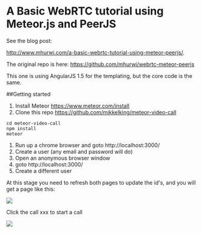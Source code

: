 # A Basic WebRTC tutorial using Meteor.js and PeerJS

See the blog post:

http://www.mhurwi.com/a-basic-webrtc-tutorial-using-meteor-peerjs/.

The original repo is here: https://github.com/mhurwi/webrtc-meteor-peerjs

This one is using AngularJS 1.5 for the templating, but the core code is the same.

##Getting started

  1. Install Meteor https://www.meteor.com/install
  1. Clone this repo https://github.com/mikkelking/meteor-video-call
  
```
cd meteor-video-call
npm install
meteor
```

  1. Run up a chrome browser and goto http://localhost:3000/
  1. Create a user (any email and password will do)
  1. Open an anonymous browser window
  1. goto http://localhost:3000/
  1. Create a different user

At this stage you need to refresh both pages to update the id's, and you will get a page like this:

<img src="https://github.com/mikkelking/meteor-video-call/blob/develop/public/images/logged-in.png">

Click the call xxx to start a call

<img src="https://github.com/mikkelking/meteor-video-call/blob/develop/public/images/in-call.png">



